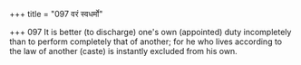 +++
title = "097 वरं स्वधर्मो"

+++
097	It is better (to discharge) one's own (appointed) duty incompletely than to perform completely that of another; for he who lives according to the law of another (caste) is instantly excluded from his own.